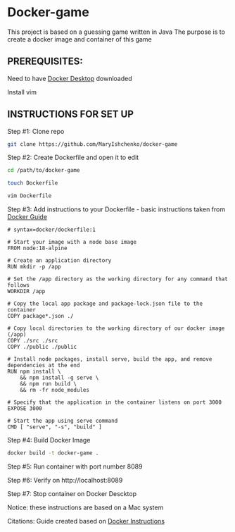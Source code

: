 # Docker-game
This project is based on a guessing game written in Java 
The purpose is to create a docker image and container of this game 

## PREREQUISITES: 
Need to have [Docker Desktop](https://www.docker.com/products/docker-desktop/) downloaded 

Install vim 

## INSTRUCTIONS FOR SET UP 
Step #1: Clone repo
```bash 
git clone https://github.com/MaryIshchenko/docker-game
```
Step #2: Create Dockerfile and open it to edit 

```bash 
cd /path/to/docker-game
```
``` bash
touch Dockerfile
```
```bash
vim Dockerfile
```
Step #3: Add instructions to your Dockerfile - basic instructions taken from [Docker Guide](https://docs.docker.com/get-started/run-your-own-container/?uuid=35125792-A2C8-4F82-972B-45DC61E614F9)

```
# syntax=docker/dockerfile:1

# Start your image with a node base image
FROM node:18-alpine

# Create an application directory
RUN mkdir -p /app

# Set the /app directory as the working directory for any command that follows
WORKDIR /app

# Copy the local app package and package-lock.json file to the container
COPY package*.json ./

# Copy local directories to the working directory of our docker image (/app)
COPY ./src ./src
COPY ./public ./public

# Install node packages, install serve, build the app, and remove dependencies at the end
RUN npm install \
    && npm install -g serve \
    && npm run build \
    && rm -fr node_modules

# Specify that the application in the container listens on port 3000
EXPOSE 3000

# Start the app using serve command
CMD [ "serve", "-s", "build" ]
```
Step #4: Build Docker Image
```bash 
docker build -t docker-game .
```
Step #5: Run container with port number 8089

Step #6: Verify on  http://localhost:8089

Step #7: Stop container on Docker Descktop 

Notice: these instructions are based on a Mac system 

Citations: Guide created based on [Docker Instructions](https://docs.docker.com/get-started/run-your-own-container/?uuid=35125792-A2C8-4F82-972B-45DC61E614F9) 


